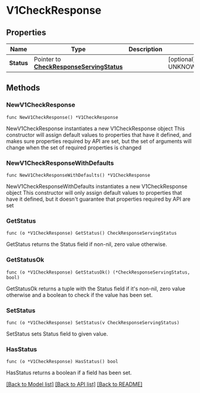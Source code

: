 # V1CheckResponse

## Properties

Name | Type | Description | Notes
------------ | ------------- | ------------- | -------------
**Status** | Pointer to [**CheckResponseServingStatus**](CheckResponseServingStatus.md) |  | [optional] [default to UNKNOWN_UNSPECIFIED]

## Methods

### NewV1CheckResponse

`func NewV1CheckResponse() *V1CheckResponse`

NewV1CheckResponse instantiates a new V1CheckResponse object
This constructor will assign default values to properties that have it defined,
and makes sure properties required by API are set, but the set of arguments
will change when the set of required properties is changed

### NewV1CheckResponseWithDefaults

`func NewV1CheckResponseWithDefaults() *V1CheckResponse`

NewV1CheckResponseWithDefaults instantiates a new V1CheckResponse object
This constructor will only assign default values to properties that have it defined,
but it doesn't guarantee that properties required by API are set

### GetStatus

`func (o *V1CheckResponse) GetStatus() CheckResponseServingStatus`

GetStatus returns the Status field if non-nil, zero value otherwise.

### GetStatusOk

`func (o *V1CheckResponse) GetStatusOk() (*CheckResponseServingStatus, bool)`

GetStatusOk returns a tuple with the Status field if it's non-nil, zero value otherwise
and a boolean to check if the value has been set.

### SetStatus

`func (o *V1CheckResponse) SetStatus(v CheckResponseServingStatus)`

SetStatus sets Status field to given value.

### HasStatus

`func (o *V1CheckResponse) HasStatus() bool`

HasStatus returns a boolean if a field has been set.


[[Back to Model list]](../README.md#documentation-for-models) [[Back to API list]](../README.md#documentation-for-api-endpoints) [[Back to README]](../README.md)


